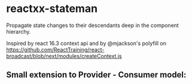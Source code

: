 # reactxx-stateman

Propagate state changes to their descendants deep in the component hierarchy.

Inspired by react 16.3 context api and by @mjackson's polyfill on https://github.com/ReactTraining/react-broadcast/blob/next/modules/createContext.js

## Small extension to Provider - Consumer model:
